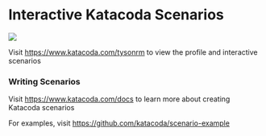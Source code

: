 # Interactive Katacoda Scenarios

[![](http://shields.katacoda.com/katacoda/tysonrm/count.svg)](https://www.katacoda.com/tysonrm "Get your profile on Katacoda.com")

Visit https://www.katacoda.com/tysonrm to view the profile and interactive scenarios

### Writing Scenarios
Visit https://www.katacoda.com/docs to learn more about creating Katacoda scenarios

For examples, visit https://github.com/katacoda/scenario-example
